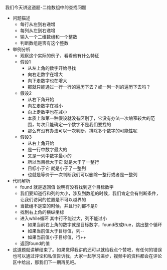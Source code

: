 我们今天讲这道题-二维数组中的查找问题

- 问题描述
  - 每行从左到右递增
  - 每列从左到右递增
  - 输入一个二维数组和一个整数
  - 判断数组是否有这个整数
- 举例分析
  - 观察这个实际的例子，看看他有什么特征
  - 假设1
    - 从左上角的数字开始寻找
    - 向右走数字在增大
    - 向下走数字也在增大
    - 那就只能通过一行一行的遍历下去？或一列一列的遍历下去吗？
  - 假设2
    - 从右下角开始
    - 向左走数字在减小
    - 向上走数字也在减小
    - 本质上和第一种假设就没有区别了，它没有办法一次缩窄较大的范围，每次只能确定一个数字不是我们要找的
    - 那么有没有办法可以一次判断，排除多个数字的可能性呢
  - 假设3
    - 从右上角开始
    - 是一行中数字最大的
    - 又是一列中数字最小的
    - 所以当目标大于它 就是大于了一整行
    - 目标小于它 就是小于了一整列
    - 也就是等价于一次判断我们可以删除一整行或者是一整列
- 代码解析
  - found 就是返回值 说明有没有找到这个目标数字
  - 我们要知道行和列的大小，涉及到数组的时候，我们肯定会有判断条件，让我们访问的位置是不可以越界的
  - 当数组不是空的时候，并且行列都不是0
  - 找到右上角的横纵坐标
  - 进入while循环 其中行不能过大，列不能过小
    - 如果当前右上角的数字就是目标数字，found改成true，跳出整个循环
    - 如果当前值大于目标值，列--
    - 如果当前值小于目标值，行++
  - 返回found的值
- 这道题就讲解结束了。如果觉得我讲的还可以就给我点个赞吧，有任何的错误也可以通过评论和私信告诉我，大家一起学习进步，视频中的资料都会在评论区中给出，那我们下一期再见吧。